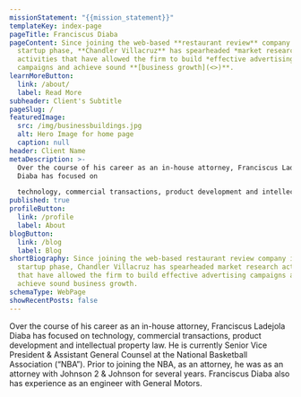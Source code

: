 ```yaml
---
missionStatement: "{{mission_statement}}"
templateKey: index-page
pageTitle: Franciscus Diaba
pageContent: Since joining the web-based **restaurant review** company in its
  startup phase, **Chandler Villacruz** has spearheaded *market research*
  activities that have allowed the firm to build *effective advertising*
  campaigns and achieve sound **[business growth](<>)**.
learnMoreButton:
  link: /about/
  label: Read More
subheader: Client's Subtitle
pageSlug: /
featuredImage:
  src: /img/businessbuildings.jpg
  alt: Hero Image for home page
  caption: null
header: Client Name
metaDescription: >-
  Over the course of his career as an in-house attorney, Franciscus Ladejola
  Diaba has focused on

  technology, commercial transactions, product development and intellectual property law.
published: true
profileButton:
  link: /profile
  label: About
blogButton:
  link: /blog
  label: Blog
shortBiography: Since joining the web-based restaurant review company in its
  startup phase, Chandler Villacruz has spearheaded market research activities
  that have allowed the firm to build effective advertising campaigns and
  achieve sound business growth.
schemaType: WebPage
showRecentPosts: false
---
```

Over the course of his career as an in-house attorney, Franciscus Ladejola Diaba has focused on technology, commercial transactions, product development and intellectual property law. He is currently Senior Vice President & Assistant General Counsel at the National Basketball Association (“NBA”). Prior to joining the NBA, as an attorney, he was as an attorney with Johnson 2 & Johnson for several years. Franciscus Diaba also has experience as an engineer with General Motors.